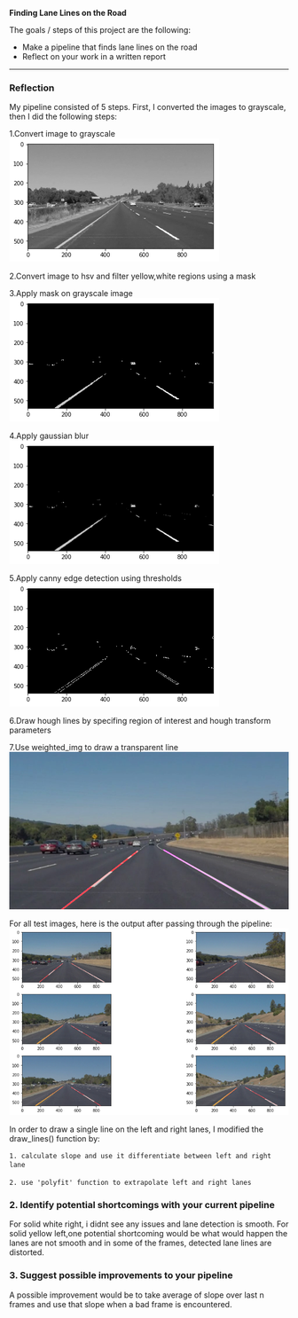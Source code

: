 **Finding Lane Lines on the Road**

The goals / steps of this project are the following:
* Make a pipeline that finds lane lines on the road
* Reflect on your work in a written report


[//]: # (Image References)

[image1]: ./test-output/Grayscale.png "Grayscale"
[image2]: ./test-output/Hsv_filter.png "mask"
[image3]: ./test-output/Blur_Gray.png "Blur"
[image4]: ./test-output/Canny.png "edge"
[image5]: ./test-output/out_solidWhiteCurve.jpg "test_output"
[image6]: ./test-output/Out.png "All"

---

### Reflection

My pipeline consisted of 5 steps. First, I converted the images to grayscale, then I did the following steps:

1.Convert image to grayscale
![alt text][image1]


2.Convert image to hsv and filter yellow,white regions using a mask

3.Apply mask on grayscale image
![alt text][image2]


4.Apply gaussian blur 
![alt text][image3]


5.Apply canny edge detection using thresholds
![alt text][image4]


6.Draw hough lines by specifing region of interest and hough transform parameters

7.Use weighted_img to draw a transparent line
![alt text][image5]


For all test images, here is the output after passing through the pipeline:
![alt text][image6]


In order to draw a single line on the left and right lanes, I modified the draw_lines() function by:
	
	1. calculate slope and use it differentiate between left and right lane 
	
	2. use 'polyfit' function to extrapolate left and right lanes

### 2. Identify potential shortcomings with your current pipeline

For solid white right, i didnt see any issues and lane detection is smooth.
For solid yellow left,one potential shortcoming would be what would happen the lanes are not smooth and in some of the frames, detected lane lines are distorted.

### 3. Suggest possible improvements to your pipeline

A possible improvement would be to take average of slope over last n frames and use that slope when a bad frame is encountered.
